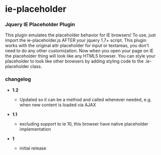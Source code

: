 ie-placeholder
==============

### Jquery IE Placeholder Plugin

This plugin emulates the placeholder behavior for IE browsers!
To use, just import the ie-placeholder.js AFTER your jquery 1.7+ script.
This plugin works with the original attr placeholder for input or textareas, you don't need to do any other customization.
Now when you open your page on IE the placeholder thing will look like any HTML5 browser.
You can style your placeholder to look like other browsers by adding styling code to the .ie-placeholder class.

### changelog

- **1.2**
  - Updated so it can be a method and called whenever needed, e.g. when new content is loaded via AJAX

- **1.1**
  - excluding support to ie 10, this browser have native placeholder implementation

- **1**
  - initial release
